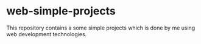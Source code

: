 # web-simple-projects
This repository contains a some simple projects which is done by me using web development technologies.
